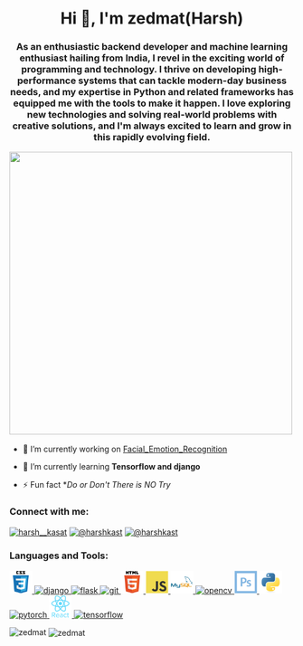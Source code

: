 <h1 align="center">Hi 👋, I'm zedmat(Harsh)</h1>
<h3 align="center">As an enthusiastic backend developer and machine learning enthusiast hailing from India, I revel in the exciting world of programming and technology. I thrive on developing high-performance systems that can tackle modern-day business needs, and my expertise in Python and related frameworks has equipped me with the tools to make it happen. I love exploring new technologies and solving real-world problems with creative solutions, and I'm always excited to learn and grow in this rapidly evolving field.</h3>

<img src="https://media.giphy.com/media/v1.Y2lkPTc5MGI3NjExN2RiY2M3N2M5YTc5NGEyYTY1ZTlhNzgwN2QwMDM5NDcxMWJmMjU2OSZjdD1z/fvx95jkua5th3YeThr/giphy.gif" width="500" height="500" />

- 🔭 I’m currently working on [Facial_Emotion_Recognition](https://github.com/harshkasat/Facial_emotions)

- 🌱 I’m currently learning **Tensorflow and django**

- ⚡ Fun fact **Do or Don't There is NO Try*                



<h3 align="left">Connect with me:</h3>
<p align="left">
<a href="https://twitter.com/harsh__kasat" target="blank"><img align="center" src="https://raw.githubusercontent.com/rahuldkjain/github-profile-readme-generator/master/src/images/icons/Social/twitter.svg" alt="harsh__kasat" height="30" width="40" /></a>
<a href="https://linkedin.com/in/@harshkast" target="blank"><img align="center" src="https://raw.githubusercontent.com/rahuldkjain/github-profile-readme-generator/master/src/images/icons/Social/linked-in-alt.svg" alt="@harshkast" height="30" width="40" /></a>
<a href="https://hashnode.com/@harshkast" target="blank"><img align="center" src="https://raw.githubusercontent.com/rahuldkjain/github-profile-readme-generator/master/src/images/icons/Social/hashnode.svg" alt="@harshkast" height="30" width="40" /></a>
</p>

<h3 align="left">Languages and Tools:</h3>
<p align="left"> <a href="https://www.w3schools.com/css/" target="_blank" rel="noreferrer"> <img src="https://raw.githubusercontent.com/devicons/devicon/master/icons/css3/css3-original-wordmark.svg" alt="css3" width="40" height="40"/> </a> <a href="https://www.djangoproject.com/" target="_blank" rel="noreferrer"> <img src="https://cdn.worldvectorlogo.com/logos/django.svg" alt="django" width="40" height="40"/> </a> <a href="https://flask.palletsprojects.com/" target="_blank" rel="noreferrer"> <img src="https://www.vectorlogo.zone/logos/pocoo_flask/pocoo_flask-icon.svg" alt="flask" width="40" height="40"/> </a> <a href="https://git-scm.com/" target="_blank" rel="noreferrer"> <img src="https://www.vectorlogo.zone/logos/git-scm/git-scm-icon.svg" alt="git" width="40" height="40"/> </a> <a href="https://www.w3.org/html/" target="_blank" rel="noreferrer"> <img src="https://raw.githubusercontent.com/devicons/devicon/master/icons/html5/html5-original-wordmark.svg" alt="html5" width="40" height="40"/> </a> <a href="https://developer.mozilla.org/en-US/docs/Web/JavaScript" target="_blank" rel="noreferrer"> <img src="https://raw.githubusercontent.com/devicons/devicon/master/icons/javascript/javascript-original.svg" alt="javascript" width="40" height="40"/> </a> <a href="https://www.mysql.com/" target="_blank" rel="noreferrer"> <img src="https://raw.githubusercontent.com/devicons/devicon/master/icons/mysql/mysql-original-wordmark.svg" alt="mysql" width="40" height="40"/> </a> <a href="https://opencv.org/" target="_blank" rel="noreferrer"> <img src="https://www.vectorlogo.zone/logos/opencv/opencv-icon.svg" alt="opencv" width="40" height="40"/> </a> <a href="https://www.photoshop.com/en" target="_blank" rel="noreferrer"> <img src="https://raw.githubusercontent.com/devicons/devicon/master/icons/photoshop/photoshop-line.svg" alt="photoshop" width="40" height="40"/> </a> <a href="https://www.python.org" target="_blank" rel="noreferrer"> <img src="https://raw.githubusercontent.com/devicons/devicon/master/icons/python/python-original.svg" alt="python" width="40" height="40"/> </a> <a href="https://pytorch.org/" target="_blank" rel="noreferrer"> <img src="https://www.vectorlogo.zone/logos/pytorch/pytorch-icon.svg" alt="pytorch" width="40" height="40"/> </a> <a href="https://reactjs.org/" target="_blank" rel="noreferrer"> <img src="https://raw.githubusercontent.com/devicons/devicon/master/icons/react/react-original-wordmark.svg" alt="react" width="40" height="40"/> </a> <a href="https://www.tensorflow.org" target="_blank" rel="noreferrer"> <img src="https://www.vectorlogo.zone/logos/tensorflow/tensorflow-icon.svg" alt="tensorflow" width="40" height="40"/> </a> </p>

<p><img align="left" src="https://github-readme-stats.vercel.app/api/top-langs?username=zedmat&show_icons=true&locale=en&layout=compact" alt="zedmat" /></p>

<p>&nbsp;<img align="center" src="https://github-readme-stats.vercel.app/api?username=zedmat&show_icons=true&locale=en" alt="zedmat" /></p>
